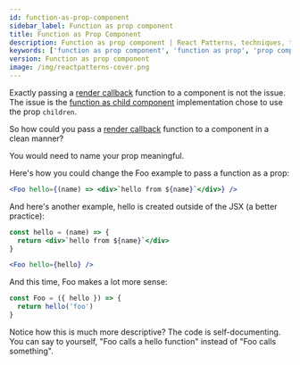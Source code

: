 ```yaml
---
id: function-as-prop-component
sidebar_label: Function as prop component
title: Function as Prop Component
description: Function as prop component | React Patterns, techniques, tips and tricks in development for React developers.
keywords: ['function as prop component', 'function as prop', 'prop component', 'reactpatterns', 'react patterns', 'reactjspatterns', 'reactjs patterns', 'react', 'reactjs', 'react techniques', 'react tips and tricks']
version: Function as prop component
image: /img/reactpatterns-cover.png
---
```


Exactly passing a [render callback](/docs/render-callback "render callback") function to a component is not the issue. The issue is the [function as child component](/docs/function-as-child-component "Function as Child Component") implementation chose to use the prop `children`.

So how could you pass a [render callback](/docs/render-callback "render callback") function to a component in a clean manner?

You would need to name your prop meaningful.

Here's how you could change the Foo example to pass a function as a prop:

```jsx
<Foo hello={(name) => <div>`hello from ${name}`</div>} />
```

And here's another example, hello is created outside of the JSX (a better practice):

```jsx
const hello = (name) => {
  return <div>`hello from ${name}`</div>
}
```

```jsx
<Foo hello={hello} />
```

And this time, Foo makes a lot more sense:

```jsx
const Foo = ({ hello }) => {
  return hello('foo')
}
```

Notice how this is much more descriptive? The code is self-documenting. You can say to yourself, "Foo calls a hello function" instead of "Foo calls something".
